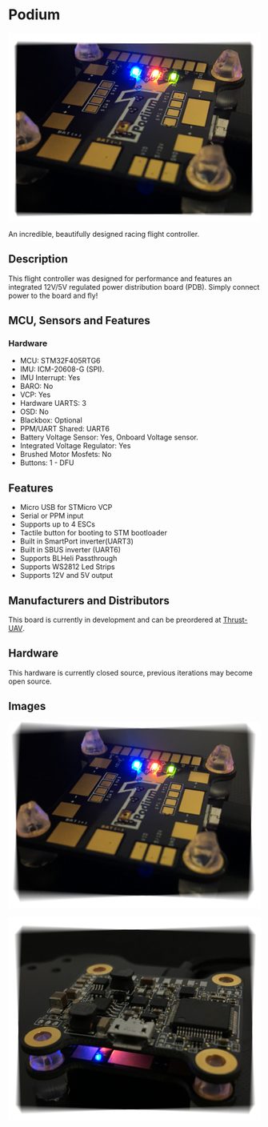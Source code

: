 # Podium

![](https://github.com/ThrustUAV/betaflight/blob/master/images/Podium%20Whited%20Top_25%25.png)

An incredible, beautifully designed racing flight controller.

## Description

This flight controller was designed for performance and features an integrated 12V/5V regulated power distribution board (PDB). Simply connect power to the board and fly!

## MCU, Sensors and Features

### Hardware

- MCU: STM32F405RTG6
- IMU: ICM-20608-G (SPI).
- IMU Interrupt: Yes
- BARO: No
- VCP: Yes
- Hardware UARTS: 3
- OSD: No
- Blackbox: Optional
- PPM/UART Shared: UART6
- Battery Voltage Sensor: Yes, Onboard Voltage sensor.
- Integrated Voltage Regulator: Yes
- Brushed Motor Mosfets: No
- Buttons: 1 - DFU

## Features

- Micro USB for STMicro VCP
- Serial or PPM input
- Supports up to 4 ESCs
- Tactile button for booting to STM bootloader
- Built in SmartPort inverter(UART3)
- Built in SBUS inverter (UART6)
- Supports BLHeli Passthrough
- Supports WS2812 Led Strips
- Supports 12V and 5V output

## Manufacturers and Distributors

This board is currently in development and can be preordered at [Thrust-UAV](https://Thrust-uav.com).

## Hardware

This hardware is currently closed source, previous iterations may become open source.

## Images

![Podium Top](https://github.com/ThrustUAV/betaflight/blob/master/images/Podium%20Whited%20Top.png)

![Podium Bottom](https://github.com/ThrustUAV/betaflight/blob/master/images/Podium%20Whited%20Bottom.png)

